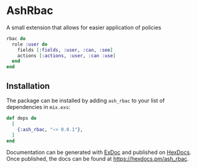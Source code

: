 # AshRbac

A small extension that allows for easier application of policies

```elixir
rbac do
  role :user do
    fields [:fields, :user, :can, :see]
    actions [:actions, :user, :can :use]
  end
end
```

## Installation

The package can be installed by adding `ash_rbac` to your list of dependencies in `mix.exs`:

```elixir
def deps do
  [
    {:ash_rbac, "~> 0.0.1"},
  ]
end
```

Documentation can be generated with [ExDoc](https://github.com/elixir-lang/ex_doc)
and published on [HexDocs](https://hexdocs.pm). Once published, the docs can
be found at <https://hexdocs.pm/ash_rbac>.
